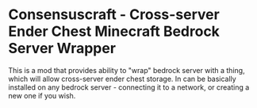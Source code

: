 # Consensuscraft - Cross-server Ender Chest Minecraft Bedrock Server Wrapper

This is a mod that provides ability to "wrap" bedrock server with a thing, which will allow cross-server ender chest storage. In can be basically installed on any bedrock server - connecting it to a network, or creating a new one if you wish.

<!--
implement proper syncornization of database on node connection
instead when retreiving someone's inventory check by weighed by player per node on some provided data
-->
